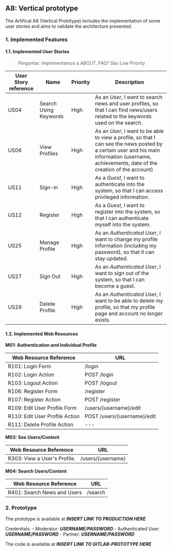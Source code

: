 ## A8: Vertical prototype

The Artificat A8 (Vertical Prototype) includes the implementation of some user stories and aims to validate the architecture presented.

### 1. Implemented Features

#### 1.1. Implemented User Stories

> Perguntar: Implementamos a ABOUT, FAQ? São Low Priority

| User Story reference | Name                   | Priority                   | Description                   |
| -------------------- | ---------------------- | -------------------------- | ----------------------------- |
| US04                 | Search Using Keywords | High | As an *User*, I want to search news and user profiles, so that I can find news/users related to the keywords used on the search. |
| US06                 | View Profiles | High | As an *User*, I want to be able to view a profile, so that I can see the news posted by a certain user and his main information (username, achievements, date of the creation of the account) |
| US11                 | Sign-in | High | As a *Guest*, I want to authenticate into the system, so that I can access privileged information. |
| US12                 | Register | High | As a *Guest*, I want to register into the system, so that I can authenticate myself into the system. |
| US25                 | Manage Profile | High | As an *Authenticated User*, I want to change my profile information (including my password), so that it can stay updated. |
| US27                 | Sign Out | High | As an *Authenticated User*, I want to sign out of the system, so that I can become a guest. |
| US29                 | Delete Profile | High | As an *Authenticated User*, I want to be able to delete my profile, so that my profile page and account no longer exists. |

#### 1.2. Implemented Web Resources

**M01: Authentication and Individual Profile** 

| Web Resource Reference | URL                            |
| ---------------------- | ------------------------------ |
| R101: Login Form | /login |
| R102: Login Action | POST /login |
| R103: Logout Action | POST /logout |
| R106: Register Form | /register |
| R107: Register Action | POST /register |
| R109: Edit User Profile Form | /users/{username}/edit |
| R110: Edit User Profile Action | POST /users/{username}/edit |
| R111: Delete Profile Action | --- |

**M03: See Users/Content**

| Web Resource Reference | URL                            |
| ---------------------- | ------------------------------ |
| R303: View a User's Profile. | /users/{username} |

**M04: Search Users/Content**

| Web Resource Reference | URL                            |
| ---------------------- | ------------------------------ |
| R401: Search News and Users | /search |

### 2. Prototype

The prototype is available at ***INSERT LINK TO PRODUCTION HERE***

Credentials:
    - Moderator: ***USERNAME/PASSWORD***
    - Authenticated User: ***USERNAME/PASSWORD***
    - Partner: ***USERNAME/PASSWORD***

The code is available at ***INSERT LINK TO GITLAB-PROTOTYPE HERE***
